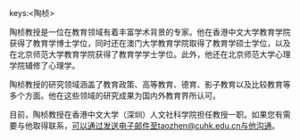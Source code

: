 keys:<陶桢>


陶桢教授是一位在教育领域有着丰富学术背景的专家。他在香港中文大学教育学院获得了教育学博士学位，同时还在澳门大学教育学院取得了教育学硕士学位，以及在北京师范大学教育学院获得了教育学学士学位。此外，他还在北京师范大学心理学院辅修了心理学。

陶桢教授的研究领域涵盖了教育政策、高等教育、德育、影子教育以及比较教育等多个方面。他在这些领域的研究成果为国内外教育界所认可。

目前，陶桢教授在香港中文大学（深圳）人文社科学院担任教授一职。如果您有需要与他取得联系，可以通过发送电子邮件至taozhen@cuhk.edu.cn与他沟通。